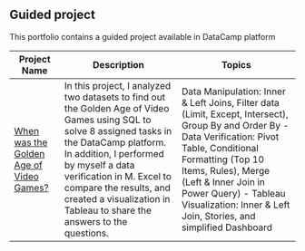 ## **Guided project**
This portfolio contains a guided project available in DataCamp platform

| **Project Name** | **Description** | **Topics**|
|------------------|-----------------|-------------------------|
|[When was the Golden Age of Video Games?](https://github.com/carolinalay/guided_projects/tree/main/When%20was%20the%20Golden%20Age%20of%20Video%20Games%3F)|In this project, I analyzed two datasets to find out the Golden Age of Video Games using SQL to solve 8 assigned tasks in the DataCamp platform. In addition, I performed by myself a data verification in M. Excel to compare the results, and created a visualization in Tableau to share the answers to the questions.| Data Manipulation: Inner & Left Joins, Filter data (Limit, Except, Intersect), Group By and Order By - Data Verification: Pivot Table, Conditional Formatting (Top 10 Items, Rules), Merge (Left & Inner Join in Power Query) - Tableau Visualization: Inner & Left Join, Stories, and simplified Dashboard|
